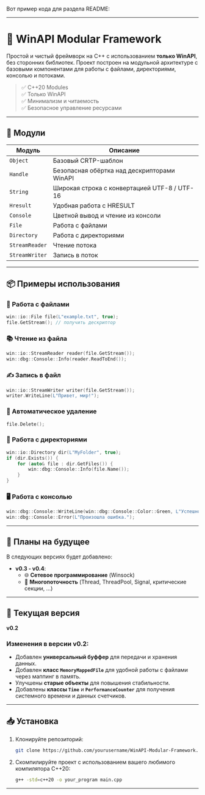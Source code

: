 Вот пример кода для раздела README:

---

# 🧩 WinAPI Modular Framework

Простой и чистый фреймворк на C++ с использованием **только WinAPI**, без сторонних библиотек. Проект построен на модульной архитектуре с базовыми компонентами для работы с файлами, директориями, консолью и потоками.

> ✅ C++20 Modules  
> ✅ Только WinAPI  
> ✅ Минимализм и читаемость  
> ✅ Безопасное управление ресурсами

---

## 🔧 Модули

| Модуль         | Описание                                      |
|----------------|-----------------------------------------------|
| `Object`       | Базовый CRTP-шаблон                           |
| `Handle`       | Безопасная обёртка над дескрипторами WinAPI  |
| `String`       | Широкая строка с конвертацией UTF-8 / UTF-16 |
| `Hresult`      | Удобная работа с HRESULT                      |
| `Console`      | Цветной вывод и чтение из консоли            |
| `File`         | Работа с файлами                              |
| `Directory`    | Работа с директориями                         |
| `StreamReader` | Чтение потока                                 |
| `StreamWriter` | Запись в поток                                |

---

## 📦 Примеры использования

### 📁 Работа с файлами

```cpp
win::io::File file(L"example.txt", true);
file.GetStream(); // получить дескриптор
```

### 📚 Чтение из файла
```cpp
win::io::StreamReader reader(file.GetStream());
win::dbg::Console::Info(reader.ReadToEnd());
```

### ✍️ Запись в файл
```cpp
win::io::StreamWriter writer(file.GetStream());
writer.WriteLine(L"Привет, мир!");
```

### 🧹 Автоматическое удаление
```cpp
file.Delete();
```

### 📁 Работа с директориями
```cpp
win::io::Directory dir(L"MyFolder", true);
if (dir.Exists()) {
    for (auto& file : dir.GetFiles()) {
        win::dbg::Console::Info(file.Name());
    }
}
```

### 🖥️ Работа с консолью
```cpp
win::dbg::Console::WriteLine(win::dbg::Console::Color::Green, L"Успешно!");
win::dbg::Console::Error(L"Произошла ошибка.");
```

---

## 🚧 Планы на будущее

В следующих версиях будет добавлено:

- **v0.3 - v0.4**:
  - 🌐 **Сетевое программирование** (Winsock)
  - 🧵 **Многопоточность** (Thread, ThreadPool, Signal, критические секции, ...)

---

## 📌 Текущая версия


**v0.2**


### Изменения в версии v0.2:
- Добавлен **универсальный буффер** для передачи и хранения данных.
- Добавлен **класс `MemoryMappedFile`** для удобной работы с файлами через маппинг в память.
- Улучшены **старые объекты** для повышения стабильности.
- Добавлены **классы `Time`** и **`PerformanceCounter`** для получения системного времени и данных счетчиков.
  
--- 

## 📥 Установка

1. Клонируйте репозиторий:

   ```bash
   git clone https://github.com/yourusername/WinAPI-Modular-Framework.git
   ```

2. Скомпилируйте проект с использованием вашего любимого компилятора C++20:

   ```bash
   g++ -std=c++20 -o your_program main.cpp
   ```

---

